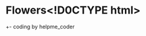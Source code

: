# Flowers<!D0CTYPE html>
<html lang="en">
<head>
+- coding by helpme_coder
<meta charset-"UTF-8">
<meta name="viewport" content="width=device-width, initial-scale=1.0">
<title>Valentines day card I ahelpme_coder<title>
<link rel="stylesheet" href="style.css">
<script src="https://code.jquery.com/jquery-3.6.4.min.js"><script>
<head>
<body>
@coding_seru
<div class="container">
<div class-"valentines">
<div class="envelope"><div>
<div class="front"><div>
<div class="card">
<div class="text">Happy</br> Valentine's<br> Day!<div>
<div class="heart"><div>
<div>
<div>
<div>
<div class="shadow"></div>
<div>
<script src="script.js"><script>
</ body>
<html>

